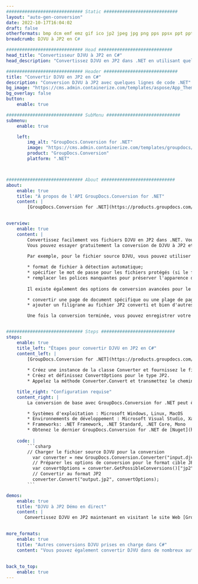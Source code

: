 ```yaml
---
############################# Static ############################
layout: "auto-gen-conversion"
date: 2022-10-17T16:04:02
draft: false
otherformats: bmp dcm emf emz gif ico jp2 jpeg jpg png pps ppsx ppt pptx psb psd svg svgz tga tif tiff webp wmf wmz
breadcrumb: DJVU à JP2 en C#

############################# Head ############################
head_title: "Convertisseur DJVU à JP2 en C#"
head_description: "Convertissez DJVU en JP2 dans .NET en utilisant quelques lignes de code. Utilisez l'API de conversion de documents GroupDocs pour convertir plus de 160 formats de fichiers."

############################# Header ############################
title: "Convertir DJVU en JP2 en C#"
description: "Conversion DJVU à JP2 avec quelques lignes de code .NET"
bg_image: "https://cms.admin.containerize.com/templates/aspose/App_Themes/V3/images/bg/header1.png"
bg_overlay: false
button:
    enable: true

############################# SubMenu ############################
submenu:
    enable: true

    left:
        img_alt: "GroupDocs.Conversion for .NET"
        image: "https://cms.admin.containerize.com/templates/groupdocs/images/product-logos/90x90-noborder/groupdocs-conversion-net.png"
        product: "GroupDocs.Conversion"
        platform: ".NET"



############################# About ############################
about:
    enable: true
    title: "À propos de l'API GroupDocs.Conversion for .NET"
    content: |
        [GroupDocs.Conversion for .NET](https://products.groupdocs.com/conversion/net/) peut être utilisé pour convertir Microsoft Word, Excel, PowerPoint, PDF, Visio et d'autres formats. GroupDocs.Conversion est une API autonome adaptée aux systèmes back-end et internes nécessitant des performances élevées. Il ne dépend d'aucun logiciel tel que Microsoft ou Open Office.
    

overview:
    enable: true
    content: |
        Convertissez facilement vos fichiers DJVU en JP2 dans .NET. Vous pouvez utiliser seulement quelques lignes de code C# dans n'importe quelle plate-forme de votre choix comme - Windows, Linux, macOS.
        Vous pouvez essayer gratuitement la conversion de DJVU à JP2 et évaluer la qualité des résultats de conversion. En plus des scénarios de conversion de fichiers simples, vous pouvez essayer des options plus avancées pour charger le fichier source DJVU et pour enregistrer le résultat de sortie JP2. 
        
        Par exemple, pour le fichier source DJVU, vous pouvez utiliser les options de chargement suivantes :

        * format de fichier à détection automatique;
        * spécifier le mot de passe pour les fichiers protégés (si le format de fichier le prend en charge);
        * remplacer les polices manquantes pour préserver l'apparence du document.
        
        Il existe également des options de conversion avancées pour le fichier JP2 :

        * convertir une page de document spécifique ou une plage de pages;
        * ajouter un filigrane au fichier JP2 converti et bien d'autres.

        Une fois la conversion terminée, vous pouvez enregistrer votre fichier JP2 dans le chemin du fichier local ou dans tout stockage tiers tel que FTP, Amazon S3, Google Drive, Dropbox, etc. Veuillez noter - pour convertir DJVU en JP2 aucun logiciel supplémentaire n'est nécessaire - comme MS Office, Open Office, Adobe Acrobat Reader, etc.


############################# Steps ############################
steps:
    enable: true
    title_left: "Étapes pour convertir DJVU en JP2 en C#"
    content_left: |
        [GroupDocs.Conversion for .NET](https://products.groupdocs.com/conversion/net/) permet aux développeurs de convertir facilement un fichier DJVU en JP2 avec quelques lignes de code.
        
        * Créez une instance de la classe Converter et fournissez le fichier DJVU avec le chemin complet
        * Créez et définissez ConvertOptions pour le type JP2.
        * Appelez la méthode Converter.Convert et transmettez le chemin complet et le format (JP2) en tant que paramètre

    title_right: "Configuration requise"
    content_right: |
        La conversion de base avec GroupDocs.Conversion for .NET peut être effectuée en quelques étapes simples. Nos API sont prises en charge sur toutes les principales plates-formes et systèmes d'exploitation. Avant d'exécuter le code ci-dessous, assurez-vous que les prérequis suivants sont installés sur votre système.

        * Systèmes d'exploitation : Microsoft Windows, Linux, MacOS
        * Environnements de développement : Microsoft Visual Studio, Xamarin, MonoDevelop
        * Frameworks: .NET Framework, .NET Standard, .NET Core, Mono
        * Obtenez le dernier GroupDocs.Conversion for .NET de [Nuget](https://www.nuget.org/packages/groupdocs.conversion)
         
    code: |
        ```csharp    
        // Charger le fichier source DJVU pour la conversion
          var converter = new GroupDocs.Conversion.Converter("input.djvu");
          // Préparer les options de conversion pour le format cible JP2
          var convertOptions = converter.GetPossibleConversions()["jp2"].ConvertOptions;
          // Convertir au format JP2
          converter.Convert("output.jp2", convertOptions);
        ```

demos:
    enable: true
    title: "DJVU à JP2 Démo en direct"
    content: |
       Convertissez DJVU en JP2 maintenant en visitant le site Web [GroupDocs.Conversion App](https://products.groupdocs.app/conversion/family). La démo en ligne présente les avantages suivants
          

more_formats:
    enable: true
    title: "Autres conversions DJVU prises en charge dans C#"
    content: "Vous pouvez également convertir DJVU dans de nombreux autres formats de fichiers. Veuillez consulter la liste ci-dessous."
       
       
back_to_top:
    enable: true
---
```

